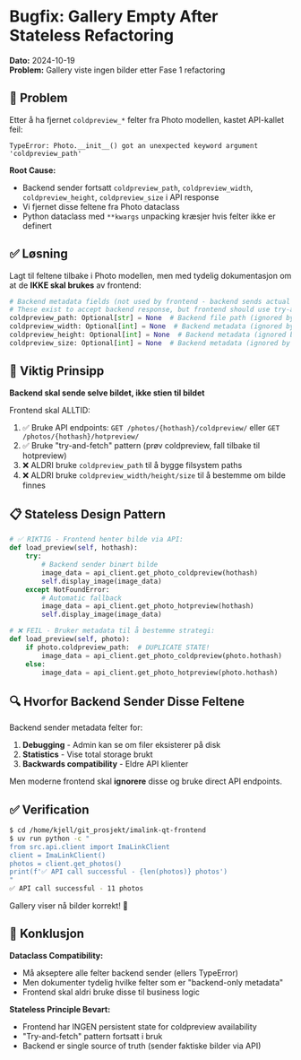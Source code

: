 # Bugfix: Gallery Empty After Stateless Refactoring

**Dato:** 2024-10-19  
**Problem:** Gallery viste ingen bilder etter Fase 1 refactoring

## 🐛 Problem

Etter å ha fjernet `coldpreview_*` felter fra Photo modellen, kastet API-kallet feil:

```
TypeError: Photo.__init__() got an unexpected keyword argument 'coldpreview_path'
```

**Root Cause:**
- Backend sender fortsatt `coldpreview_path`, `coldpreview_width`, `coldpreview_height`, `coldpreview_size` i API response
- Vi fjernet disse feltene fra Photo dataclass
- Python dataclass med `**kwargs` unpacking kræsjer hvis felter ikke er definert

## ✅ Løsning

Lagt til feltene tilbake i Photo modellen, men med tydelig dokumentasjon om at de **IKKE skal brukes** av frontend:

```python
# Backend metadata fields (not used by frontend - backend sends actual images via endpoints)
# These exist to accept backend response, but frontend should use try-and-fetch pattern
coldpreview_path: Optional[str] = None  # Backend file path (ignored by frontend)
coldpreview_width: Optional[int] = None  # Backend metadata (ignored by frontend)
coldpreview_height: Optional[int] = None  # Backend metadata (ignored by frontend)
coldpreview_size: Optional[int] = None  # Backend metadata (ignored by frontend)
```

## 🎯 Viktig Prinsipp

**Backend skal sende selve bildet, ikke stien til bildet**

Frontend skal ALLTID:
1. ✅ Bruke API endpoints: `GET /photos/{hothash}/coldpreview/` eller `GET /photos/{hothash}/hotpreview/`
2. ✅ Bruke "try-and-fetch" pattern (prøv coldpreview, fall tilbake til hotpreview)
3. ❌ ALDRI bruke `coldpreview_path` til å bygge filsystem paths
4. ❌ ALDRI bruke `coldpreview_width/height/size` til å bestemme om bilde finnes

## 📋 Stateless Design Pattern

```python
# ✅ RIKTIG - Frontend henter bilde via API:
def load_preview(self, hothash):
    try:
        # Backend sender binært bilde
        image_data = api_client.get_photo_coldpreview(hothash)
        self.display_image(image_data)
    except NotFoundError:
        # Automatic fallback
        image_data = api_client.get_photo_hotpreview(hothash)
        self.display_image(image_data)

# ❌ FEIL - Bruker metadata til å bestemme strategi:
def load_preview(self, photo):
    if photo.coldpreview_path:  # DUPLICATE STATE!
        image_data = api_client.get_photo_coldpreview(photo.hothash)
    else:
        image_data = api_client.get_photo_hotpreview(photo.hothash)
```

## 🔍 Hvorfor Backend Sender Disse Feltene

Backend sender metadata felter for:
1. **Debugging** - Admin kan se om filer eksisterer på disk
2. **Statistics** - Vise total storage brukt
3. **Backwards compatibility** - Eldre API klienter

Men moderne frontend skal **ignorere** disse og bruke direct API endpoints.

## ✅ Verification

```bash
$ cd /home/kjell/git_prosjekt/imalink-qt-frontend
$ uv run python -c "
from src.api.client import ImaLinkClient
client = ImaLinkClient()
photos = client.get_photos()
print(f'✅ API call successful - {len(photos)} photos')
"
✅ API call successful - 11 photos
```

Gallery viser nå bilder korrekt! 🎉

## 📝 Konklusjon

**Dataclass Compatibility:**
- Må akseptere alle felter backend sender (ellers TypeError)
- Men dokumenter tydelig hvilke felter som er "backend-only metadata"
- Frontend skal aldri bruke disse til business logic

**Stateless Principle Bevart:**
- Frontend har INGEN persistent state for coldpreview availability
- "Try-and-fetch" pattern fortsatt i bruk
- Backend er single source of truth (sender faktiske bilder via API)

